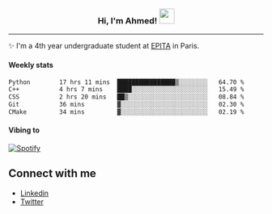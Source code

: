 <!-- Heading -->
<h3 align="center"> Hi, I'm Ahmed! <img src = "https://raw.githubusercontent.com/MartinHeinz/MartinHeinz/master/wave.gif" width = 30px></h3>

<!-- About section -->
---
✨ I'm a 4th year undergraduate student at <a href="https://www.epita.fr/en/">EPITA</a> in Paris.

<h4 align ="left"> Weekly stats </h4>

<!--START_SECTION:waka-->

```txt
Python        17 hrs 11 mins  ████████████████▒░░░░░░░░   64.70 %
C++           4 hrs 7 mins    ████░░░░░░░░░░░░░░░░░░░░░   15.49 %
CSS           2 hrs 20 mins   ██▒░░░░░░░░░░░░░░░░░░░░░░   08.84 %
Git           36 mins         ▓░░░░░░░░░░░░░░░░░░░░░░░░   02.30 %
CMake         34 mins         ▓░░░░░░░░░░░░░░░░░░░░░░░░   02.19 %
```

<!--END_SECTION:waka-->

<h4 align ="left">Vibing to</h4>

[![Spotify](https://novatorem-ten-lyart.vercel.app/api/spotify)](https://open.spotify.com/user/31knevkvll66tzc3gqtoi6ngjbre)

<!-- Connect section -->

## Connect with me
  * <a href="https://www.linkedin.com/in/ahmed-hassayoune">Linkedin</a>
  * <a href="https://twitter.com/Ahmedhassaaa">Twitter</a>

<!-- Connect section: END -->
